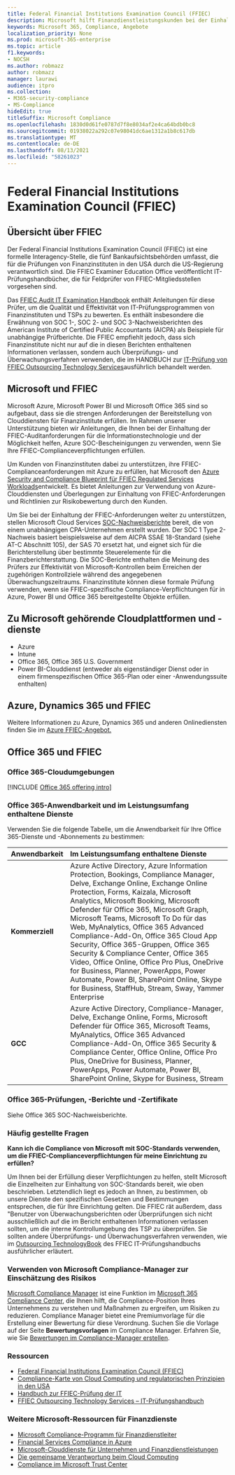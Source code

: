 ```yaml
---
title: Federal Financial Institutions Examination Council (FFIEC)
description: Microsoft hilft Finanzdienstleistungskunden bei der Einhaltung der Prüfungsvoraussetzungen des Federal Financial Institutions Examination Council (FFIEC).
keywords: Microsoft 365, Compliance, Angebote
localization_priority: None
ms.prod: microsoft-365-enterprise
ms.topic: article
f1.keywords:
- NOCSH
ms.author: robmazz
author: robmazz
manager: laurawi
audience: itpro
ms.collection:
- M365-security-compliance
- MS-Compliance
hideEdit: true
titleSuffix: Microsoft Compliance
ms.openlocfilehash: 1830d0d61fe0787d7f8e8034af2e4ca64bdb0bc8
ms.sourcegitcommit: 01938022a292c07e98041dc6ae1312a1b8c617db
ms.translationtype: MT
ms.contentlocale: de-DE
ms.lasthandoff: 08/13/2021
ms.locfileid: "58261023"
---
```

# <a name="federal-financial-institutions-examination-council-ffiec"></a>Federal Financial Institutions Examination Council (FFIEC)

## <a name="ffiec-overview"></a>Übersicht über FFIEC

Der Federal Financial Institutions Examination Council (FFIEC) ist eine formelle Interagency-Stelle, die fünf Bankaufsichtsbehörden umfasst, die für die Prüfungen von Finanzinstituten in den USA durch die US-Regierung verantwortlich sind. Die FFIEC Examiner Education Office veröffentlicht IT-Prüfungshandbücher, die für Feldprüfer von FFIEC-Mitgliedsstellen vorgesehen sind.

Das [FFIEC Audit IT Examination Handbook](https://ithandbook.ffiec.gov/it-booklets/audit.aspx) enthält Anleitungen für diese Prüfer, um die Qualität und Effektivität von IT-Prüfungsprogrammen von Finanzinstituten und TSPs zu bewerten. Es enthält insbesondere die Erwähnung von SOC 1-, SOC 2- und SOC 3-Nachweisberichten des American Institute of Certified Public Accountants (AICPA) als Beispiele für unabhängige Prüfberichte. Die FFIEC empfiehlt jedoch, dass sich Finanzinstitute nicht nur auf die in diesen Berichten enthaltenen Informationen verlassen, sondern auch Überprüfungs- und Überwachungsverfahren verwenden, die im HANDBUCH zur [IT-Prüfung von FFIEC Outsourcing Technology Services](https://ithandbook.ffiec.gov/it-booklets/outsourcing-technology-services.aspx)ausführlich behandelt werden.

## <a name="microsoft-and-ffiec"></a>Microsoft und FFIEC

Microsoft Azure, Microsoft Power BI und Microsoft Office 365 sind so aufgebaut, dass sie die strengen Anforderungen der Bereitstellung von Clouddiensten für Finanzinstitute erfüllen. Im Rahmen unserer Unterstützung bieten wir Anleitungen, die Ihnen bei der Einhaltung der FFIEC-Auditanforderungen für die Informationstechnologie und der Möglichkeit helfen, Azure SOC-Bescheinigungen zu verwenden, wenn Sie Ihre FFIEC-Complianceverpflichtungen erfüllen.

Um Kunden von Finanzinstituten dabei zu unterstützen, ihre FFIEC-Complianceanforderungen mit Azure zu erfüllen, hat Microsoft den [Azure Security and Compliance Blueprint für FFIEC Regulated Services Workloads](https://servicetrust.microsoft.com/ViewPage/FFIECBlueprint)entwickelt. Es bietet Anleitungen zur Verwendung von Azure-Clouddiensten und Überlegungen zur Einhaltung von FFIEC-Anforderungen und Richtlinien zur Risikobewertung durch den Kunden.

Um Sie bei der Einhaltung der FFIEC-Anforderungen weiter zu unterstützen, stellen Microsoft Cloud Services [SOC-Nachweisberichte](offering-SOC.md) bereit, die von einem unabhängigen CPA-Unternehmen erstellt wurden. Der SOC 1 Type 2-Nachweis basiert beispielsweise auf dem AICPA SSAE 18-Standard (siehe AT-C Abschnitt 105), der SAS 70 ersetzt hat, und eignet sich für die Berichterstellung über bestimmte Steuerelemente für die Finanzberichterstattung. Die SOC-Berichte enthalten die Meinung des Prüfers zur Effektivität von Microsoft-Kontrollen beim Erreichen der zugehörigen Kontrollziele während des angegebenen Überwachungszeitraums. Finanzinstitute können diese formale Prüfung verwenden, wenn sie FFIEC-spezifische Compliance-Verpflichtungen für in Azure, Power BI und Office 365 bereitgestellte Objekte erfüllen.

## <a name="microsoft-in-scope-cloud-platforms--services"></a>Zu Microsoft gehörende Cloudplattformen und -dienste

- Azure
- Intune
- Office 365, Office 365 U.S. Government
- Power BI-Clouddienst (entweder als eigenständiger Dienst oder in einem firmenspezifischen Office 365-Plan oder einer -Anwendungssuite enthalten)

## <a name="azure-dynamics-365-and-ffiec"></a>Azure, Dynamics 365 und FFIEC

Weitere Informationen zu Azure, Dynamics 365 und anderen Onlinediensten finden Sie im [Azure FFIEC-Angebot.](/azure/compliance/offerings/offering-ffiec-us)

## <a name="office-365-and-ffiec"></a>Office 365 und FFIEC

### <a name="office-365-cloud-environments"></a>Office 365-Cloudumgebungen

[!INCLUDE [Office 365 offering intro](../includes/o365-offering-introduction.md)]

### <a name="office-365-applicability-and-in-scope-services"></a>Office 365-Anwendbarkeit und im Leistungsumfang enthaltene Dienste

Verwenden Sie die folgende Tabelle, um die Anwendbarkeit für Ihre Office 365-Dienste und -Abonnements zu bestimmen:

| **Anwendbarkeit** | **Im Leistungsumfang enthaltene Dienste** |
|:------------------|:----------------------|
| **Kommerziell** | Azure Active Directory, Azure Information Protection, Bookings, Compliance Manager, Delve, Exchange Online, Exchange Online Protection, Forms, Kaizala, Microsoft Analytics, Microsoft Booking, Microsoft Defender für Office 365, Microsoft Graph, Microsoft Teams, Microsoft To Do für das Web, MyAnalytics, Office 365 Advanced Compliance-Add-On, Office 365 Cloud App Security, Office 365-Gruppen, Office 365 Security & Compliance Center, Office 365 Video, Office Online, Office Pro Plus, OneDrive for Business, Planner, PowerApps, Power Automate, Power BI, SharePoint Online, Skype for Business, StaffHub, Stream, Sway, Yammer Enterprise |
| **GCC** | Azure Active Directory, Compliance-Manager, Delve, Exchange Online, Forms, Microsoft Defender für Office 365, Microsoft Teams, MyAnalytics, Office 365 Advanced Compliance-Add-On, Office 365 Security & Compliance Center, Office Online, Office Pro Plus, OneDrive for Business, Planner, PowerApps, Power Automate, Power BI, SharePoint Online, Skype for Business, Stream |

### <a name="office-365-audits-reports-and-certificates"></a>Office 365-Prüfungen, -Berichte und -Zertifikate

Siehe Office 365 SOC-Nachweisberichte.

### <a name="frequently-asked-questions"></a>Häufig gestellte Fragen

**Kann ich die Compliance von Microsoft mit SOC-Standards verwenden, um die FFIEC-Complianceverpflichtungen für meine Einrichtung zu erfüllen?**

Um Ihnen bei der Erfüllung dieser Verpflichtungen zu helfen, stellt Microsoft die Einzelheiten zur Einhaltung von SOC-Standards bereit, wie oben beschrieben. Letztendlich liegt es jedoch an Ihnen, zu bestimmen, ob unsere Dienste den spezifischen Gesetzen und Bestimmungen entsprechen, die für Ihre Einrichtung gelten. Die FFIEC rät außerdem, dass "Benutzer von Überwachungsberichten oder Überprüfungen sich nicht ausschließlich auf die im Bericht enthaltenen Informationen verlassen sollten, um die interne Kontrollumgebung des TSP zu überprüfen. Sie sollten andere Überprüfungs- und Überwachungsverfahren verwenden, wie im [Outsourcing TechnologyBook](https://ithandbook.ffiec.gov/it-booklets/outsourcing-technology-services.aspx) des FFIEC IT-Prüfungshandbuchs ausführlicher erläutert.

### <a name="use-microsoft-compliance-manager-to-assess-your-risk"></a>Verwenden von Microsoft Compliance-Manager zur Einschätzung des Risikos

[Microsoft Compliance Manager](/microsoft-365/compliance/compliance-manager) ist eine Funktion im [Microsoft 365 Compliance Center](/microsoft-365/compliance/microsoft-365-compliance-center), die Ihnen hilft, die Compliance-Position Ihres Unternehmens zu verstehen und Maßnahmen zu ergreifen, um Risiken zu reduzieren. Compliance Manager bietet eine Premiumvorlage für die Erstellung einer Bewertung für diese Verordnung. Suchen Sie die Vorlage auf der Seite **Bewertungsvorlagen** im Compliance Manager. Erfahren Sie, wie Sie [Bewertungen im Compliance-Manager erstellen](/microsoft-365/compliance/compliance-manager-assessments).

### <a name="resources"></a>Ressourcen

- [Federal Financial Institutions Examination Council (FFIEC)](https://www.ffiec.gov/)
- [Compliance-Karte von Cloud Computing und regulatorischen Prinzipien in den USA](https://servicetrust.microsoft.com/ViewPage/TrustDocuments?command=Download&downloadType=Document&downloadId=5b483567-00b0-4d86-96ae-ee887dadb61c&docTab=6d000410-c9e9-11e7-9a91-892aae8839ad_Compliance_Guides)
- [Handbuch zur FFIEC-Prüfung der IT](https://ithandbook.ffiec.gov/it-booklets/audit.aspx)
- [FFIEC Outsourcing Technology Services – IT-Prüfungshandbuch](https://ithandbook.ffiec.gov/it-booklets/outsourcing-technology-services.aspx)

### <a name="other-microsoft-resources-for-financial-services"></a>Weitere Microsoft-Ressourcen für Finanzdienste

- [Microsoft Compliance-Programm für Finanzdienstleiter](https://www.microsoft.com/download/details.aspx?id=55332)
- [Financial Services Compliance in Azure](https://azure.microsoft.com/resources/videos/azurecon-2015-financial-services-compliance-in-azure/)
- [Microsoft-Clouddienste für Unternehmen und Finanzdienstleistungen](https://servicetrust.microsoft.com/viewpage/financialservicesoverview)
- [Die gemeinsame Verantwortung beim Cloud Computing](https://aka.ms/sharedresponsibility)
- [Compliance im Microsoft Trust Center](https://www.microsoft.com/trust-center/compliance/compliance-overview)
